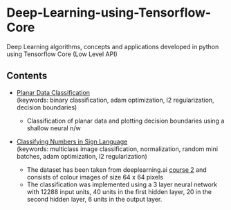 # Deep-Learning-using-Tensorflow-Core
Deep Learning algorithms, concepts and applications developed in python using Tensorflow Core (Low Level API)

## Contents  

* [Planar Data Classification](https://nbviewer.jupyter.org/github/azfarkhoja305/Deep-Learning-using-Tensorflow-Core/blob/master/Planar%20Data%20Classification/Planar%20Data%20Classification%20using%20a%20shallow%20network.ipynb)  
(keywords: binary classification, adam optimization, l2 regularization, decision boundaries)
  * Classification of planar data and plotting decision boundaries using a shallow neural n/w    
  
* [Classifying Numbers in Sign Language](https://nbviewer.jupyter.org/github/azfarkhoja305/Deep-Learning-using-Tensorflow-Core/blob/master/Classifying%20Numbers%20in%20Sign%20Language/Classifying%20Numbers%20in%20Sign%20Language.ipynb)  
(keywords: multiclass image classification, normalization, random mini batches, adam optimization, l2 regularization)  
   * The dataset has been taken from deeplearning.ai [course 2](https://www.coursera.org/learn/deep-neural-network/home/welcome) and consists of colour images of size 64 x 64 pixels  
   * The classification was implemented using a 3 layer neural network with 12288 input units, 40 units in the first hidden layer, 20 in the second hidden layer, 6 units in the output layer.  
